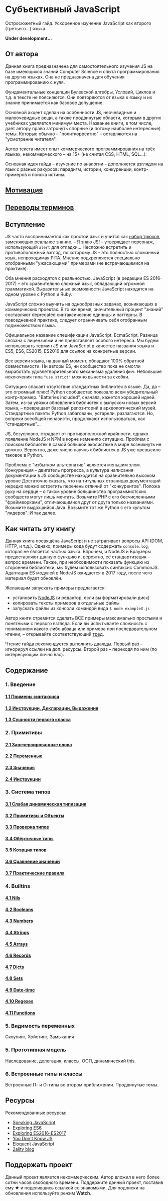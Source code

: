 # Субъективный JavaScript

Остросюжетный гайд. Ускоренное изучение JavaScript как второго (третьего...) языка.

**Under development...**

## От автора

Данная книга предназначена для самостоятельного изучения JS на базе
имеющихся знаний Computer Science и опыта программирования на других языках.
Она не предназначена для обучения программированию с нуля.

Фундаментальные концепции Булевской алгебры, Условий, Циклов и т.д.
в тексте не поясняются. Они повторяются от языка к языку и их знание
принимается как базовое допущение.

Основной акцент сделан на особенности JS, неочевидные и малоочевидные вещи,
а также продвинутые области, которым в других учебниках уделяется минимум места.
Название книги, в том числе, даёт автору право затронуть спорные (и потому
наиболее интересные) темы. Которые обычно – "политкорректно" – оставляются
на "усмотрение читателя".

Автор текста имеет опыт коммерческого программирования на трёх языках,
некоммерческого – на 15+ (не считая CSS, HTML, SQL...).

Основная идея гайда – изучение по аналогии – дополняется взглядом на
язык с разных ракурсов: парадигм, истории, конкуренции, контр-примеров и поиска истины.

## [Мотивация](./motivation.md)

## [Переводы терминов](./translations.md)

## Вступление

JS часто воспринимается как простой язык и учится как [набор трюков](https://github.com/loverajoel/jstips),
заменяющих реальное знание. – Я знаю JS! – утверждает персонаж, использующий `alert` для отладки...
Несложно встретить и противоположный взгляд, по которому JS – это полностью
сломанный язык, непроходимая PITA. Мнение подкрепляется специально отобранными "ужасающими" примерами
(не встречающимися на практике).

Оба мнения расходятся с реальностью. JavaScript (в редакции ES 2016-2017) – это сравнительно
сложный язык, обладающий огромной грамматикой. Выразительные возможности JavaScript находятся на одном уровне с Python и Ruby.

JavaScript сложно выучить на однообразных задачах, возникающих в коммерческих проектах.
В то же время, значительный процент "знаний" составляют deprecated синтаксические единицы и паттерны.
В повседневной практике, следует ограничивать себя отобранным подмножеством языка.

Официальное название спецификации JavaScript: EcmaScript. Разница связана с лицензиями и не представляет
особого интереса. Мы будем использовать термин JS или JavaScript в качестве названия языка и
ES5, ES6, ES2015, ES2016 для ссылок на конкретные версии.

Все версии языка, на данный момент, обладают 100% обратной совместимости.
Ни авторы ES, ни сообщество пока не смогли выработать удовлетворительного механизма удаления фич.
Небольшие исключения типа `"use strict"` можно вынести за скобки.

Ситуацию спасает отсутствие стандартных библиотек в языке. Да, да – это огромный плюс!
Python сообщество показало всем убедительный контр-пример. "Batteries included", сначала, кажется хорошей идеей.
Затем, из-за увязки обновления библиотек с выпуском новых версий языка, – превращает базовый репозиторий в археологический музей.
Стандартные пакеты Python забагованы, устарели, разлагаются. Но, вопреки всеобщей ненависти, продолжают использоваться, как "стандартные"...

JS, безусловно, страдает от противоположной крайности, однако появление NodeJS и NPM в корне изменило ситуацию.
Проблем с поиском библиотек в самой большой экосистеме в мире возникнуть не должно.
Вероятно, даже число научных библиотек в JS уже превысило таковое в Python.

Проблема с "избытком альтернатив" является меньшим злом. Конкуренция – двигатель прогресса, а
культура написания документации в JS сообществе находится на сравнительно высоком уровне
Достаточно сказать, что на титульных страницах документаций нередко можно встретить перечень отличий от "конкурентов".
Положа руку на сердце – о таком уровне большинство программистских сообществ могут лишь мечтать.
Возьмите PHP с его бесчисленными "фреймворками", отличающимися друг от друга только названиями.
Возьмите выдохшийся Java. Возьмите тот же Python с его культом "лидеров". И так далее.

## Как читать эту книгу

Данная книга посвящёна JavaScript и не затрагивает вопросы API (DOM, HTTP, и т.д.). Однако, примеры кода
будут содержать `console.log`, которая не является частью языка. Впрочем, и NodeJS и Браузеры
предоставляют данную функцию и, вероятно, её стандартизация – вопрос времени.
Также, при необходимости показать функцию из сторонней библиотеки, мы будем использовать синтаксис CommonJS.
Адаптация ES модулей в NodeJS ожидается в 2017 году, после чего материал будет обновлён.

Желающим запускать примеры предлагается:

* установить [NodeJS](https://nodejs.org/en/) (и редактор, если вы форматировали диск)
* копировать тексты примеров в отдельные файлы
* запускать файлы из консоли командой вида `$ node exampleX.js`

Автор книги стремится сделать ВСЕ примеры максимально простыми и понятными с первого взгляда.
Если вы испытываете сложность с пониманием какого-либо абзаца или примера при последовательном чтении, –
открывайте соответствующий [тред](https://github.com/ivan-kleshnin/subjective-js/issues).

Чтение гайда рекомендуется выполнить дважды. Первый раз – игнорируя ссылки на доп. ресурсы.
Второй раз – переходя по ним (по интересующим лично вас).

## Содержание

### 1. Введение

#### [1.1 Примеры синтаксиса](./content/1.1.syntax-examples.md)

#### [1.2 Инструкции, Декларации, Выражения](./content/1.2.statements-declarations-expressions.md)

#### [1.3 Сущности первого класса](./content/1.3.first-class-things.md)

### 2. Примитивы

#### [2.1 Зарезервированные слова](./content/2.1.keywords.md)

#### [2.2 Переменные](./content/2.2.variables.md)

#### [2.3 Значения](./content/2.3.values.md)

#### [2.4 Инструкции](./content/2.4.statements.md)

### 3. Система типов

#### [3.1 Слабая динамическая типизация](./content/3.1.weak-typing.md)

#### [3.2 Примитивы и Объекты](./content/3.2.primitives-and-objects.md)

#### [3.3 Проверка типов](./content/3.3.type-checking.md)

#### [3.4 Обёрточные типы](./content/3.4.wrapper-classes.md)

#### [3.5 Коэрция типов](./content/3.5.type-coercion.md)

#### [3.6 Сравнение значений](./content/3.6.equality.md)

#### [3.7 Практические правила](./content/3.7.practical-rules.md)

### 4. Builtins

#### [4.1 Nils](./content/4.1.nils.md)

#### [4.2 Booleans](./content/4.2.booleans.md)

#### [4.3 Numbers](./content/4.3.numbers.md)

#### [4.4 Strings](./content/4.4.strings.md)

#### [4.5 Arrays](./content/4.5.arrays.md)

#### [4.6 Records](./content/4.6.records.md)

#### [4.7 Dicts](./content/4.7.dicts.md)

#### [4.8 Sets](./content/4.8.sets.md)

#### [4.9 Date-time](./content/4.9.date-time.md)

#### [4.10 Regexes](./content/4.10.regexes.md)

#### [4.11 Functions](./content/4.11.functions.md)

### 5. Видимость переменных

Скоупинг, Хойстинг, Замыкания

### 5. Прототипная модель

Наследование, делегация, классы, ООП, динамический this.

### 6. Встроенные типы и классы

Встроенные П- и О-типы во втором приближении. Продвинутые темы.

## Ресурсы

Рекомендованные ресурсы:

* [Speaking JavaScript](http://speakingjs.com/es5/index.html)
* [Exploring ES6](http://exploringjs.com/es6/index.html)
* [Exploring ES2016-ES2017](https://leanpub.com/exploring-es2016-es2017/read)
* [You Don't Know JS](https://github.com/getify/You-Dont-Know-JS)
* [Eloquent JavaScript](http://eloquentjavascript.net/)
* [2ality blog](http://www.2ality.com)

## Поддержать проект

Данный проект является некоммерческим. Автор вложил в него более сотни часов свободного времени.
Поддержите данный проект, поставив ему &starf; и поделившись ссылкой
со знакомыми. Для подписки на обновления используйте режим **Watch**.
